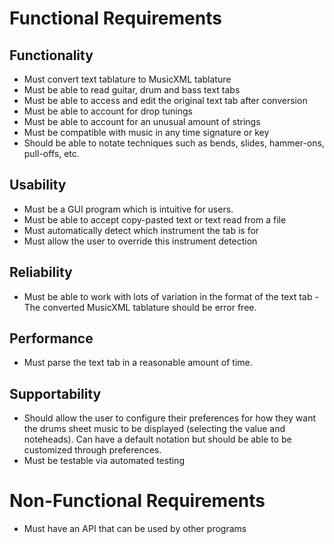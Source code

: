 # Functional Requirements
## Functionality
 - Must convert text tablature to MusicXML tablature
 - Must be able to read guitar, drum and bass text tabs
 - Must be able to access and edit the original text tab after conversion
 - Must be able to account for drop tunings
 - Must be able to account for an unusual amount of strings
 - Must be compatible with music in any time signature or key
 - Should be able to notate techniques such as bends, slides, hammer-ons, pull-offs, etc.

## Usability
 - Must be a GUI program which is intuitive for users.
 - Must be able to accept copy-pasted text or text read from a file
 - Must automatically detect which instrument the tab is for
 - Must allow the user to override this instrument detection

## Reliability
 - Must be able to work with lots of variation in the format of the text tab
 -The converted MusicXML tablature should be error free.

## Performance
 - Must parse the text tab in a reasonable amount of time.

## Supportability
 - Should allow the user to configure their preferences for how they want the drums sheet music to be displayed (selecting the value and noteheads). Can have a default notation but should be able to be customized through preferences.
 - Must be testable via automated testing

# Non-Functional Requirements
 - Must have an API that can be used by other programs



